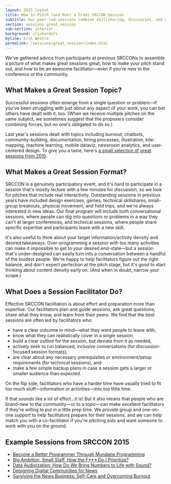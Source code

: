 ```yaml
---
layout: 2015_layout
title: How to Pitch (and Run) a Great SRCCON Session
subtitle: Our peer-led sessions combine skillsharing, discussion, and collaboration. Proposals are open through April 20!
section: sessions great_session
sub-section: interior
background: stickerdots
byline: Erik Westra
permalink: /sessions/great_session/index.html
---
```


We've gathered advice from participants at previous SRCCONs to assemble a picture of what makes great sessions great, how to make your pitch stand out, and how to be an awesome facilitator—even if you're new to the conference or the community.

## What Makes a Great Session Topic?

Successful sessions often emerge from a single question or problem—if you’ve been struggling with just about any aspect of your work, you can bet others have dealt with it, too. (When we receive multiple pitches on the same subject, we sometimes suggest that the proposers consider combining forces, but no one's obligated to do so.)

Last year's sessions dealt with topics including burnout, chatbots, community-building, documentation, hiring processes, illustration, kite-mapping, machine learning, mobile dataviz, newsroom analytics, and user-centered design. To give you a taste, here's [a small selection of great sessions from 2015](#examples).

## What Makes a Great Session Format?

SRCCON is a genuinely participatory event, and it's hard to participate in a session that's mostly lecture with a few minutes for discussion, so we look for pitches that include real interactivity. Outstanding sessions in previous years have included design exercises, games, technical skillshares, small-group breakouts, physical movement, and field trips, and we're always interested in new ideas. Our final program will include both conversational sessions, where people can dig into questions or problems in a way they can't at larger conferences, and technical sessions, where people share specific expertise and participants leave with a new skill.

It's also useful to think about your target information/activity density and desired takeaways. Over-programming a session with too many activities can make it impossible to get to your desired end-state—but a session that's under-designed can easily turn into a conversation between a handful of the loudest people. We're happy to help facilitators figure out the right balance, and don't expect perfection at the pitch stage, but it's good to start thinking about content density early on. (And when in doubt, narrow your scope.)

## What Does a Session Facilitator Do?

Effective SRCCON facilitation is about effort and preparation more than expertise. Our facilitators plan and guide sessions, ask great questions, share what they know, and learn from their peers. We find that the best sessions are often led by facilitators who:

* have a clear outcome in mind—what they want people to leave with,
* know what they can realistically cover in a single session,  
* build a clear outline for the session, but deviate from it as needed,
* actively seek to run balanced, inclusive conversations (for discussion-focused session formats),
* are clear about any necessary prerequisites or environment/setup requirements (for technical sessions), and
* make a few simple backup plans in case a session gets a larger or smaller audience than expected.

On the flip side, facilitators who have a harder time have usually tried to fit too much stuff—information or activities—into too little time.

If that sounds like a lot of effort…it is! But it also means that people who are brand-new to the community—or to a topic—can make excellent facilitators if they're willing to put in a little prep time. We provide group and one-on-one support to help facilitators prepare for their sessions, and we can help match you with a co-facilitator if you're pitching solo and want someone to work with you on the ground.

<div id="examples"></div>

## Example Sessions from SRCCON 2015

* [Become a Better Programmer Through Mundane Programming](http://2015.srccon.org/schedule/#_session-13)
* [Big Ambition, Small Staff, How the F*** Do I Prioritize?](http://2015.srccon.org/schedule/#_session-16)
* [Data Audioization: How Do We Bring Numbers to Life with Sound?](http://2015.srccon.org/schedule/#_session-18)
* [Designing Digital Communities for News](http://2015.srccon.org/schedule/#_session-15)
* [Surviving the News Business: Self-Care and Overcoming Burnout](http://2015.srccon.org/schedule/#_session-47)

